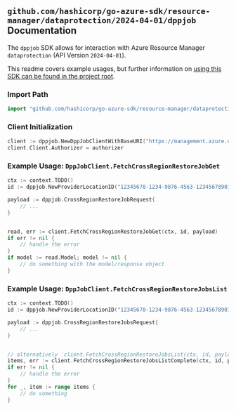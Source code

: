 
## `github.com/hashicorp/go-azure-sdk/resource-manager/dataprotection/2024-04-01/dppjob` Documentation

The `dppjob` SDK allows for interaction with Azure Resource Manager `dataprotection` (API Version `2024-04-01`).

This readme covers example usages, but further information on [using this SDK can be found in the project root](https://github.com/hashicorp/go-azure-sdk/tree/main/docs).

### Import Path

```go
import "github.com/hashicorp/go-azure-sdk/resource-manager/dataprotection/2024-04-01/dppjob"
```


### Client Initialization

```go
client := dppjob.NewDppJobClientWithBaseURI("https://management.azure.com")
client.Client.Authorizer = authorizer
```


### Example Usage: `DppJobClient.FetchCrossRegionRestoreJobGet`

```go
ctx := context.TODO()
id := dppjob.NewProviderLocationID("12345678-1234-9876-4563-123456789012", "example-resource-group", "locationValue")

payload := dppjob.CrossRegionRestoreJobRequest{
	// ...
}


read, err := client.FetchCrossRegionRestoreJobGet(ctx, id, payload)
if err != nil {
	// handle the error
}
if model := read.Model; model != nil {
	// do something with the model/response object
}
```


### Example Usage: `DppJobClient.FetchCrossRegionRestoreJobsList`

```go
ctx := context.TODO()
id := dppjob.NewProviderLocationID("12345678-1234-9876-4563-123456789012", "example-resource-group", "locationValue")

payload := dppjob.CrossRegionRestoreJobsRequest{
	// ...
}


// alternatively `client.FetchCrossRegionRestoreJobsList(ctx, id, payload, dppjob.DefaultFetchCrossRegionRestoreJobsListOperationOptions())` can be used to do batched pagination
items, err := client.FetchCrossRegionRestoreJobsListComplete(ctx, id, payload, dppjob.DefaultFetchCrossRegionRestoreJobsListOperationOptions())
if err != nil {
	// handle the error
}
for _, item := range items {
	// do something
}
```
